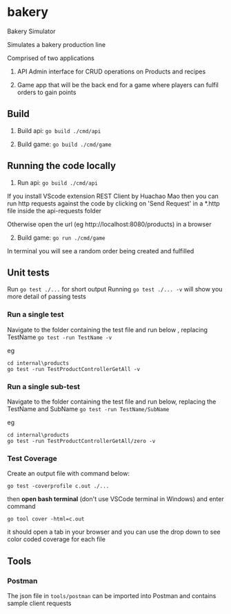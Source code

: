 # bakery

Bakery Simulator

Simulates a bakery production line

Comprised of two applications

1. API Admin interface for CRUD operations on Products and recipes

2. Game app that will be the back end for a game where players can fulfil orders to gain points

## Build

1. Build api: `go build ./cmd/api`

2. Build game: `go build ./cmd/game`

## Running the code locally

1. Run api: `go build ./cmd/api`

If you install VScode extension REST Client by Huachao Mao then you can run http requests against the code by clicking on 'Send Request' in a \*.http file inside the api-requests folder

Otherwise open the url (eg http://localhost:8080/products) in a browser

2. Build game: `go run ./cmd/game`

In terminal you will see a random order being created and fulfilled

## Unit tests

Run `go test ./...` for short output
Running `go test ./... -v` will show you more detail of passing tests

### Run a single test

Navigate to the folder containing the test file and run below , replacing TestName 
`go test -run TestName -v`

eg 
```
cd internal\products
go test -run TestProductControllerGetAll -v
```

### Run a single sub-test
Navigate to the folder containing the test file and run below, replacing the TestName and SubName
`go test -run TestName/SubName`

eg 
```
cd internal\products
go test -run TestProductControllerGetAll/zero -v
```
### Test Coverage

Create an output file with command below:
```
go test -coverprofile c.out ./...
```
then **open bash terminal** (don't use VSCode terminal in Windows) and enter command
```
go tool cover -html=c.out  
```
it should open a tab in your browser and you can use the drop down to  see color coded coverage for each file

## Tools

### Postman

The json file in `tools/postman` can be imported into Postman and contains sample client requests
